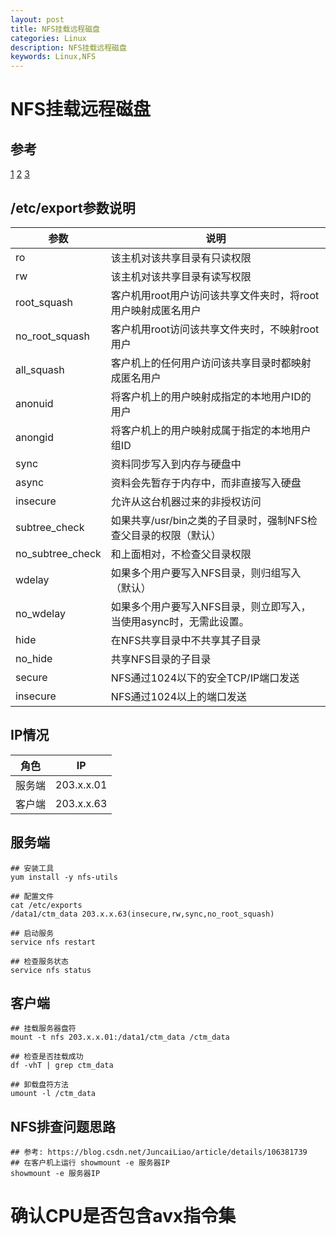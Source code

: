 ```yaml
---
layout: post
title: NFS挂载远程磁盘
categories: Linux
description: NFS挂载远程磁盘
keywords: Linux,NFS
---
```


# NFS挂载远程磁盘

## 参考
[1](https://www.jianshu.com/p/cc2893b2a8b8)
[2](https://blog.csdn.net/qq_36357820/article/details/78488077)
[3](https://cn.bing.com/search?q=device+is+busy+umount&qs=CE&pq=device+is+bu&sc=1-12&cvid=AA557CCB79B44D08A0BD6C6E17332955&FORM=QBRE&sp=1)


## /etc/export参数说明

| 参数             | 说明                                                         |
| ---------------- | ------------------------------------------------------------ |
| ro               | 该主机对该共享目录有只读权限                                 |
| rw               | 该主机对该共享目录有读写权限                                 |
| root_squash      | 客户机用root用户访问该共享文件夹时，将root用户映射成匿名用户 |
| no_root_squash   | 客户机用root访问该共享文件夹时，不映射root用户               |
| all_squash       | 客户机上的任何用户访问该共享目录时都映射成匿名用户           |
| anonuid          | 将客户机上的用户映射成指定的本地用户ID的用户                 |
| anongid          | 将客户机上的用户映射成属于指定的本地用户组ID                 |
| sync             | 资料同步写入到内存与硬盘中                                   |
| async            | 资料会先暂存于内存中，而非直接写入硬盘                       |
| insecure         | 允许从这台机器过来的非授权访问                               |
| subtree_check    | 如果共享/usr/bin之类的子目录时，强制NFS检查父目录的权限（默认） |
| no_subtree_check | 和上面相对，不检查父目录权限                                 |
| wdelay           | 如果多个用户要写入NFS目录，则归组写入（默认）                |
| no_wdelay        | 如果多个用户要写入NFS目录，则立即写入，当使用async时，无需此设置。 |
| hide             | 在NFS共享目录中不共享其子目录                                |
| no_hide          | 共享NFS目录的子目录                                          |
| secure           | NFS通过1024以下的安全TCP/IP端口发送                          |
| insecure         | NFS通过1024以上的端口发送                                    |


## IP情况

| 角色   | IP         |
| ------ | ---------- |
| 服务端 | 203.x.x.01 |
| 客户端 | 203.x.x.63 |



## 服务端

```shell
## 安装工具
yum install -y nfs-utils

## 配置文件
cat /etc/exports
/data1/ctm_data 203.x.x.63(insecure,rw,sync,no_root_squash)

## 启动服务
service nfs restart

## 检查服务状态
service nfs status
```

## 客户端

```shell
## 挂载服务器盘符
mount -t nfs 203.x.x.01:/data1/ctm_data /ctm_data

## 检查是否挂载成功
df -vhT | grep ctm_data

## 卸载盘符方法
umount -l /ctm_data
```

## NFS排查问题思路

```
## 参考: https://blog.csdn.net/JuncaiLiao/article/details/106381739
## 在客户机上运行 showmount -e 服务器IP
showmount -e 服务器IP
```

# 确认CPU是否包含avx指令集
